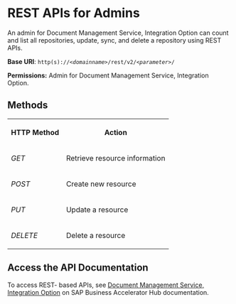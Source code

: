 <!-- loio9143a10ccf264196b23b329c939f14e0 -->

# REST APIs for Admins

An admin for Document Management Service, Integration Option can count and list all repositories, update, sync, and delete a repository using REST APIs.



**Base URI**: <code>http(s)://<i class="varname">&lt;domainname&gt;</i>/rest/v2/<i class="varname">&lt;parameter&gt;</i>/</code>

**Permissions:** Admin for Document Management Service, Integration Option.



## Methods


<table>
<tr>
<th valign="top">

HTTP Method



</th>
<th valign="top">

Action



</th>
</tr>
<tr>
<td valign="top">

*GET*



</td>
<td valign="top">

Retrieve resource information



</td>
</tr>
<tr>
<td valign="top">

*POST*



</td>
<td valign="top">

Create new resource



</td>
</tr>
<tr>
<td valign="top">

*PUT*



</td>
<td valign="top">

Update a resource



</td>
</tr>
<tr>
<td valign="top">

*DELETE*



</td>
<td valign="top">

Delete a resource



</td>
</tr>
</table>



<a name="loio9143a10ccf264196b23b329c939f14e0__section_sk4_5rf_p4b"/>

## Access the API Documentation

To access REST- based APIs, see [Document Management Service, Integration Option](https://api.sap.com/package/SAPDocumentManagementServiceIntegrationOption?section=Artifacts) on SAP Business Accelerator Hub documentation.

